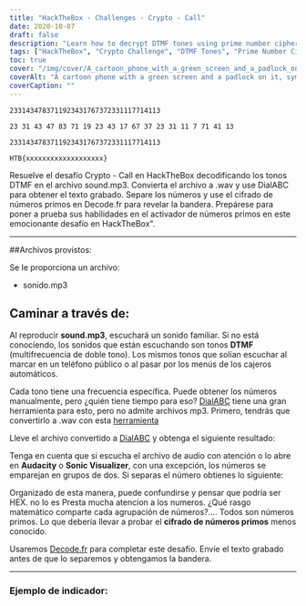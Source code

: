 ```yaml
---
title: "HackTheBox - Challenges - Crypto - Call"
date: 2020-10-07
draft: false
description: "Learn how to decrypt DTMF tones using prime number cipher to solve the Crypto - Call challenge on HackTheBox."
tags: ["HackTheBox", "Crypto Challenge", "DTMF Tones", "Prime Number Cipher", "Decryption", "Solving Puzzles", "Cryptography", "Audio Conversion", "DialABC", "Decode.fr", "WAV", "MP3", "Frequency", "Mathematical Trait", "Flag", "Audacity", "Sonic Visualizer", "Numbers", "Automated Teller Menus", "Pay Phone"]
toc: true
cover: "/img/cover/A_cartoon_phone_with_a_green_screen_and_a_padlock_on_it.png"
coverAlt: "A cartoon phone with a green screen and a padlock on it, symbolizing security and encryption, with DTMF tones depicted in the backgroun"
coverCaption: ""
---
```

```
2331434783711923431767372331117714113
```
```
23 31 43 47 83 71 19 23 43 17 67 37 23 31 11 7 71 41 13
```
```
2331434783711923431767372331117714113
```
```
HTB{xxxxxxxxxxxxxxxxxxx}
```
 Resuelve el desafío Crypto - Call en HackTheBox decodificando los tonos DTMF en el archivo sound.mp3. Convierta el archivo a .wav y use DialABC para obtener el texto grabado. Separe los números y use el cifrado de números primos en Decode.fr para revelar la bandera. Prepárese para poner a prueba sus habilidades en el activador de números primos en este emocionante desafío en HackTheBox".  ______  ##Archivos provistos:  Se le proporciona un archivo: - sonido.mp3  ## Caminar a través de:  Al reproducir **sound.mp3**, escuchará un sonido familiar. Si no está conociendo, los sonidos que están escuchando son tonos **DTMF** (multifrecuencia de doble tono). Los mismos tonos que solían escuchar al marcar en un teléfono público o al pasar por los menús de los cajeros automáticos.  Cada tono tiene una frecuencia específica. Puede obtener los números manualmente, pero ¿quién tiene tiempo para eso? [DialABC](http://www.dialabc.com/sound/detect/index.html) tiene una gran herramienta para esto, pero no admite archivos mp3. Primero, tendrás que convertirlo a .wav con esta [herramienta](https://online-audio-converter.com/)  Lleve el archivo convertido a [DialABC](http://www.dialabc.com/sound/detect/index.html) y obtenga el siguiente resultado:   Tenga en cuenta que si escucha el archivo de audio con atención o lo abre en **Audacity** o **Sonic Visualizer**, con una excepción, los números se emparejan en grupos de dos. Si separas el número obtienes lo siguiente:  Organizado de esta manera, puede confundirse y pensar que podría ser HEX. no lo es Presta mucha atencion a los numeros. ¿Qué rasgo matemático comparte cada agrupación de números?.... Todos son números primos. Lo que debería llevar a probar el **cifrado de números primos** menos conocido.  Usaremos [Decode.fr](https://www.dcode.fr/prime-numbers-cipher) para completar este desafío. Envíe el texto grabado antes de que lo separemos y obtengamos la bandera.  ______  ### Ejemplo de indicador: